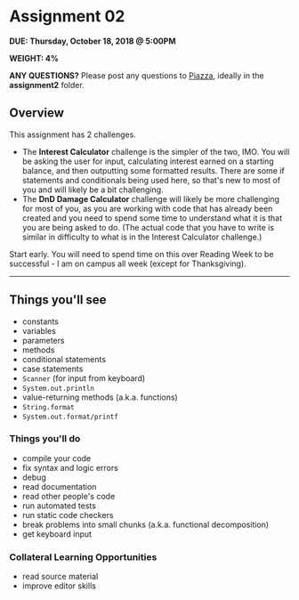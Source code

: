 # Assignment 02

**DUE: Thursday, October 18, 2018 @ 5:00PM**

**WEIGHT: 4%**

**ANY QUESTIONS?** Please post any questions to [Piazza](https://piazza.com/class/jm9cg39jrr21zs?cid=9#), ideally in the **assignment2** folder.

## Overview

This assignment has 2 challenges.

- The **Interest Calculator** challenge is the simpler of the two, IMO. You will be asking the user for input, calculating interest earned on a starting balance, and then outputting some formatted results. There are some if statements and conditionals being used here, so that's new to most of you and will likely be a bit challenging.
- The **DnD Damage Calculator** challenge will likely be more challenging for most of you, as you are working with code that has already been created and you need to spend some time to understand what it is that you are being asked to do. (The actual code that you have to write is similar in difficulty to what is in the Interest Calculator challenge.)

Start early. You will need to spend time on this over Reading Week to be successful - I am on campus all week (except for Thanksgiving).

---

## Things you'll see

- constants
- variables
- parameters
- methods
- conditional statements
- case statements
- `Scanner` (for input from keyboard)
- `System.out.println`
- value-returning methods (a.k.a. functions)
- `String.format`
- `System.out.format/printf`

### Things you'll do

- compile your code
- fix syntax and logic errors
- debug
- read documentation
- read other people's code
- run automated tests
- run static code checkers
- break problems into small chunks (a.k.a. functional decomposition)
- get keyboard input

### Collateral Learning Opportunities

- read source material
- improve editor skills
